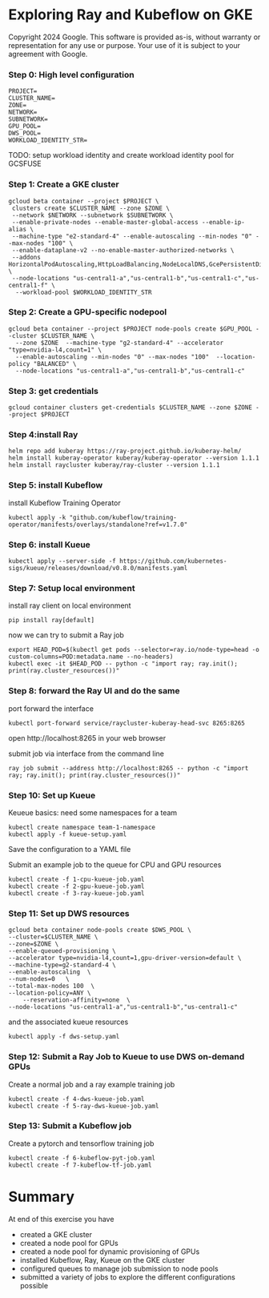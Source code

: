 # Exploring Ray and Kubeflow on GKE

Copyright 2024 Google. This software is provided as-is, without warranty or representation for any use or purpose. Your use of it is subject to your agreement with Google.


### Step 0: High level configuration
```
PROJECT=
CLUSTER_NAME=
ZONE=
NETWORK=
SUBNETWORK=
GPU_POOL=
DWS_POOL=
WORKLOAD_IDENTITY_STR=
```
TODO: setup workload identity and create workload identity pool for GCSFUSE

### Step 1: Create a GKE cluster
```
gcloud beta container --project $PROJECT \
 clusters create $CLUSTER_NAME --zone $ZONE \
 --network $NETWORK --subnetwork $SUBNETWORK \
 --enable-private-nodes --enable-master-global-access --enable-ip-alias \
 --machine-type "e2-standard-4" --enable-autoscaling --min-nodes "0" --max-nodes "100" \
 --enable-dataplane-v2 --no-enable-master-authorized-networks \
 --addons HorizontalPodAutoscaling,HttpLoadBalancing,NodeLocalDNS,GcePersistentDiskCsiDriver,GcpFilestoreCsiDriver,GcsFuseCsiDriver \
 --node-locations "us-central1-a","us-central1-b","us-central1-c","us-central1-f" \
  --workload-pool $WORKLOAD_IDENTITY_STR
```
### Step 2: Create a GPU-specific nodepool
```
gcloud beta container --project $PROJECT node-pools create $GPU_POOL --cluster $CLUSTER_NAME \
  --zone $ZONE  --machine-type "g2-standard-4" --accelerator "type=nvidia-l4,count=1" \
  --enable-autoscaling --min-nodes "0" --max-nodes "100"  --location-policy "BALANCED" \
  --node-locations "us-central1-a","us-central1-b","us-central1-c"
```
### Step 3: get credentials
```
gcloud container clusters get-credentials $CLUSTER_NAME --zone $ZONE --project $PROJECT
```
### Step 4:install Ray
```
helm repo add kuberay https://ray-project.github.io/kuberay-helm/
helm install kuberay-operator kuberay/kuberay-operator --version 1.1.1
helm install raycluster kuberay/ray-cluster --version 1.1.1
```
### Step 5: install Kubeflow
install Kubeflow Training Operator
```
kubectl apply -k "github.com/kubeflow/training-operator/manifests/overlays/standalone?ref=v1.7.0"
```

### Step 6: install Kueue
```
kubectl apply --server-side -f https://github.com/kubernetes-sigs/kueue/releases/download/v0.8.0/manifests.yaml

```
### Step 7: Setup local environment
install ray client on local environment
```
pip install ray[default]
```
now we can try to submit a Ray job
```
export HEAD_POD=$(kubectl get pods --selector=ray.io/node-type=head -o custom-columns=POD:metadata.name --no-headers)
kubectl exec -it $HEAD_POD -- python -c "import ray; ray.init(); print(ray.cluster_resources())"
```
### Step 8: forward the Ray UI and do the same
port forward the interface
```
kubectl port-forward service/raycluster-kuberay-head-svc 8265:8265
```
open http://localhost:8265 in your web browser 

submit job via interface from the command line
```
ray job submit --address http://localhost:8265 -- python -c "import ray; ray.init(); print(ray.cluster_resources())"
```

### Step 10: Set up Kueue

Keueue basics: need some namespaces for a team
```
kubectl create namespace team-1-namespace
kubectl apply -f kueue-setup.yaml
```
Save the configuration to a YAML file 

Submit an example job to the queue for CPU and GPU resources 
```
kubectl create -f 1-cpu-kueue-job.yaml
kubectl create -f 2-gpu-kueue-job.yaml
kubectl create -f 3-ray-kueue-job.yaml
```

### Step 11: Set up DWS resources

```
gcloud beta container node-pools create $DWS_POOL \
--cluster=$CLUSTER_NAME \
--zone=$ZONE \
--enable-queued-provisioning \
--accelerator type=nvidia-l4,count=1,gpu-driver-version=default \
--machine-type=g2-standard-4 \
--enable-autoscaling  \
--num-nodes=0   \
--total-max-nodes 100  \
--location-policy=ANY \
    --reservation-affinity=none  \
--node-locations "us-central1-a","us-central1-b","us-central1-c" 
```
and the associated kueue resources
```
kubectl apply -f dws-setup.yaml
```

### Step 12: Submit a Ray Job to Kueue to use DWS on-demand GPUs

Create a normal job and a ray example training job
```
kubectl create -f 4-dws-kueue-job.yaml
kubectl create -f 5-ray-dws-kueue-job.yaml
```

### Step 13: Submit a Kubeflow job

Create a pytorch and tensorflow training job
```
kubectl create -f 6-kubeflow-pyt-job.yaml
kubectl create -f 7-kubeflow-tf-job.yaml
```

# Summary

At end of this exercise you have
* created a GKE cluster
* created a node pool for GPUs
* created a node pool for dynamic provisioning of GPUs
* installed Kubeflow, Ray, Kueue on the GKE cluster
* configured queues to manage job submission to node pools
* submitted a variety of jobs to explore the different configurations possible


